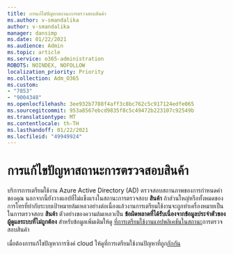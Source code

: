 ```yaml
---
title: การแก้ไขปัญหาสถานะการตรวจสอบสินค้า
ms.author: v-smandalika
author: v-smandalika
manager: dansimp
ms.date: 01/22/2021
ms.audience: Admin
ms.topic: article
ms.service: o365-administration
ROBOTS: NOINDEX, NOFOLLOW
localization_priority: Priority
ms.collection: Adm_O365
ms.custom:
- "7853"
- "9004348"
ms.openlocfilehash: 3ee932b7788f4aff3c8bc762c5c917124edfe065
ms.sourcegitcommit: 953a8567ebcd9835f8c5c49472b223107c92549b
ms.translationtype: MT
ms.contentlocale: th-TH
ms.lasthandoff: 01/22/2021
ms.locfileid: "49949924"
---
```

# <a name="troubleshoot-quarantine-state"></a>การแก้ไขปัญหาสถานะการตรวจสอบสินค้า

บริการการเตรียมใช้งาน Azure Active Directory (AD) ตรวจสอบสถานภาพของการกำหนดค่าของคุณ นอกจากนี้ยังวางแอปที่ไม่แข็งแรงในสถานะการตรวจสอบ **สินค้า** ถ้าส่วนใหญ่หรือทั้งหมดของการโทรที่ทำกับระบบเป้าหมายล้มเหลวอย่างต่อเนื่องแล้วงานการเตรียมใช้งานจะถูกทำเครื่องหมายเป็นในการตรวจสอบ **สินค้า** ตัวอย่างของความล้มเหลวเป็น **ข้อผิดพลาดที่ได้รับเนื่องจากข้อมูลประจำตัวของผู้ดูแลระบบที่ไม่ถูกต้อง** สำหรับข้อมูลเพิ่มเติมให้ดู [ที่การเตรียมใช้งานแอปพลิเคชันในสถานะ](https://docs.microsoft.com/azure/active-directory/app-provisioning/application-provisioning-quarantine-status)การตรวจสอบสินค้า

เมื่อต้องการแก้ไขปัญหาการซิงค์ cloud ให้ดูที่การเตรียมใช้งานปัญหาที่ถูก[กักกัน](https://docs.microsoft.com/azure/active-directory/cloud-sync/how-to-troubleshoot#provisioning-quarantined-problems) 
